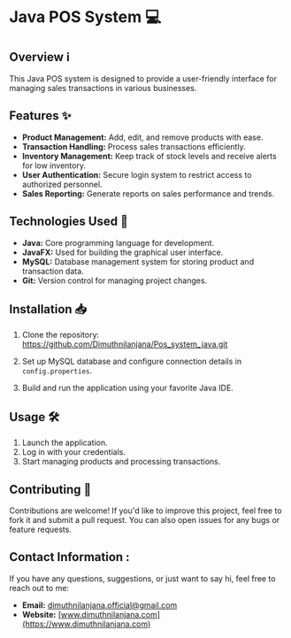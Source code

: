 # Java POS System :computer:

## Overview ℹ️

This Java POS system is designed to provide a user-friendly interface for managing sales transactions in various businesses.

## Features :sparkles:

- **Product Management:** Add, edit, and remove products with ease.
- **Transaction Handling:** Process sales transactions efficiently.
- **Inventory Management:** Keep track of stock levels and receive alerts for low inventory.
- **User Authentication:** Secure login system to restrict access to authorized personnel.
- **Sales Reporting:** Generate reports on sales performance and trends.

## Technologies Used :wrench:

- **Java:** Core programming language for development.
- **JavaFX:** Used for building the graphical user interface.
- **MySQL:** Database management system for storing product and transaction data.
- **Git:** Version control for managing project changes.

## Installation :inbox_tray:

1. Clone the repository: https://github.com/Dimuthnilanjana/Pos_system_java.git

2. Set up MySQL database and configure connection details in `config.properties`.

3. Build and run the application using your favorite Java IDE.

## Usage :hammer_and_wrench:

1. Launch the application.
2. Log in with your credentials.
3. Start managing products and processing transactions.

## Contributing 🤝

Contributions are welcome! If you'd like to improve this project, feel free to fork it and submit a pull request. You can also open issues for any bugs or feature requests.

## Contact Information :

If you have any questions, suggestions, or just want to say hi, feel free to reach out to me:

- **Email:** dimuthnilanjana.official@gmail.com
- **Website:** [www.dimuthnilanjana.com](https://www.dimuthnilanjana.com)


